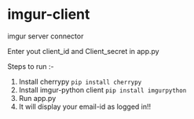 # imgur-client
imgur server connector

Enter yout client_id and Client_secret in app.py

Steps to run :-

1. Install cherrypy ```pip install cherrypy```
2. Install imgur-python client ```pip install imgurpython```
3. Run app.py
4. It will display your email-id as logged in!!
